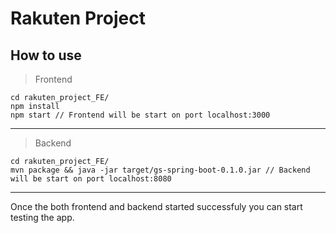 # Rakuten Project

## How to use

>Frontend

```$xslt
cd rakuten_project_FE/
npm install
npm start // Frontend will be start on port localhost:3000
```
---

>Backend

```$xslt
cd rakuten_project_FE/
mvn package && java -jar target/gs-spring-boot-0.1.0.jar // Backend will be start on port localhost:8080
```
---
Once the both frontend and backend started successfuly you can start testing the app.

